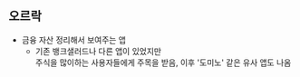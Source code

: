## 오르락

+ 금융 자산 정리해서 보여주는 앱
  + 기존 뱅크샐러드나 다른 앱이 있었지만<br> 
  주식을 많이하는 사용자들에게 주목을 받음, 이후 '도미노' 같은 유사 앱도 나옴
